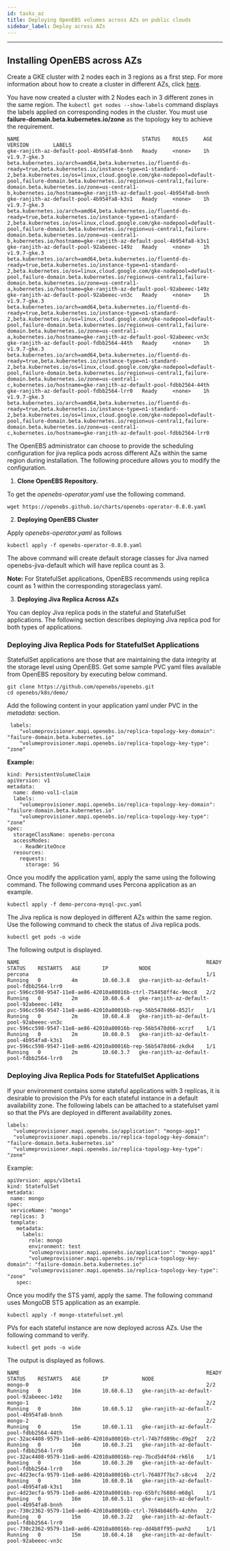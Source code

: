 ```yaml
---
id: tasks_az
title: Deploying OpenEBS volumes across AZs on public clouds
sidebar_label: Deploy across AZs
---
```

------

## Installing OpenEBS across AZs

Create a GKE cluster with 2 nodes each in 3 regions as a first step. For more information about how to create a cluster in different AZs, click [here](https://cloud.google.com/kubernetes-engine/docs/how-to/creating-a-cluster).

You have now created a cluster with 2 Nodes each in 3 different zones in the same region. The `kubectl get nodes --show-labels` command displays the labels applied on corresponding nodes in the cluster. You must use **failure-domain.beta.kubernetes.io/zone** as the topology key to achieve the requirement.

```
NAME                                        STATUS    ROLES     AGE       VERSION        LABELS
gke-ranjith-az-default-pool-4b954fa8-bnnh   Ready     <none>    1h        v1.9.7-gke.3   beta.kubernetes.io/arch=amd64,beta.kubernetes.io/fluentd-ds-ready=true,beta.kubernetes.io/instance-type=n1-standard-2,beta.kubernetes.io/os=linux,cloud.google.com/gke-nodepool=default-pool,failure-domain.beta.kubernetes.io/region=us-central1,failure-domain.beta.kubernetes.io/zone=us-central1-b,kubernetes.io/hostname=gke-ranjith-az-default-pool-4b954fa8-bnnh
gke-ranjith-az-default-pool-4b954fa8-k3s1   Ready     <none>    1h        v1.9.7-gke.3   beta.kubernetes.io/arch=amd64,beta.kubernetes.io/fluentd-ds-ready=true,beta.kubernetes.io/instance-type=n1-standard-2,beta.kubernetes.io/os=linux,cloud.google.com/gke-nodepool=default-pool,failure-domain.beta.kubernetes.io/region=us-central1,failure-domain.beta.kubernetes.io/zone=us-central1-b,kubernetes.io/hostname=gke-ranjith-az-default-pool-4b954fa8-k3s1
gke-ranjith-az-default-pool-92abeeec-149z   Ready     <none>    1h        v1.9.7-gke.3   beta.kubernetes.io/arch=amd64,beta.kubernetes.io/fluentd-ds-ready=true,beta.kubernetes.io/instance-type=n1-standard-2,beta.kubernetes.io/os=linux,cloud.google.com/gke-nodepool=default-pool,failure-domain.beta.kubernetes.io/region=us-central1,failure-domain.beta.kubernetes.io/zone=us-central1-a,kubernetes.io/hostname=gke-ranjith-az-default-pool-92abeeec-149z
gke-ranjith-az-default-pool-92abeeec-vn3c   Ready     <none>    1h        v1.9.7-gke.3   beta.kubernetes.io/arch=amd64,beta.kubernetes.io/fluentd-ds-ready=true,beta.kubernetes.io/instance-type=n1-standard-2,beta.kubernetes.io/os=linux,cloud.google.com/gke-nodepool=default-pool,failure-domain.beta.kubernetes.io/region=us-central1,failure-domain.beta.kubernetes.io/zone=us-central1-a,kubernetes.io/hostname=gke-ranjith-az-default-pool-92abeeec-vn3c
gke-ranjith-az-default-pool-fdbb2564-44th   Ready     <none>    1h        v1.9.7-gke.3   beta.kubernetes.io/arch=amd64,beta.kubernetes.io/fluentd-ds-ready=true,beta.kubernetes.io/instance-type=n1-standard-2,beta.kubernetes.io/os=linux,cloud.google.com/gke-nodepool=default-pool,failure-domain.beta.kubernetes.io/region=us-central1,failure-domain.beta.kubernetes.io/zone=us-central1-c,kubernetes.io/hostname=gke-ranjith-az-default-pool-fdbb2564-44th
gke-ranjith-az-default-pool-fdbb2564-lrr0   Ready     <none>    1h        v1.9.7-gke.3   beta.kubernetes.io/arch=amd64,beta.kubernetes.io/fluentd-ds-ready=true,beta.kubernetes.io/instance-type=n1-standard-2,beta.kubernetes.io/os=linux,cloud.google.com/gke-nodepool=default-pool,failure-domain.beta.kubernetes.io/region=us-central1,failure-domain.beta.kubernetes.io/zone=us-central1-c,kubernetes.io/hostname=gke-ranjith-az-default-pool-fdbb2564-lrr0
```

The OpenEBS administrator can choose to provide the scheduling configuration for jiva replica pods across different AZs within the same region during installation. The following procedure allows you to modify the configuration.

1. **Clone OpenEBS Repository.**

To get the *openebs-operator.yaml* use the following command.

```
wget https://openebs.github.io/charts/openebs-operator-0.8.0.yaml
```

2. **Deploying OpenEBS Cluster**

Apply *openebs-operator.yaml* as follows

```
kubectl apply -f openebs-operator-0.8.0.yaml
```

The above command will create default storage classes for Jiva named openebs-jiva-default which will have replica count as 3.

**Note:** For StatefulSet applications, OpenEBS recommends using replica count as 1 within the corresponding storageclass yaml.

3. **Deploying Jiva Replica Across AZs**

You can deploy Jiva replica pods in the stateful and StatefulSet applications. The following section describes deploying Jiva replica pod for both types of applications.  

### Deploying Jiva Replica Pods for StatefulSet Applications

StatefulSet applications are those that are maintaining the data integrity at the storage level using OpenEBS. Get some sample PVC yaml files available from OpenEBS repository by executing below command.

```
git clone https://github.com/openebs/openebs.git
cd openebs/k8s/demo/
```

Add the following content in your application yaml under PVC in the *metadata:* section.

```
 labels:
    "volumeprovisioner.mapi.openebs.io/replica-topology-key-domain": "failure-domain.beta.kubernetes.io"
    "volumeprovisioner.mapi.openebs.io/replica-topology-key-type": "zone"
```

**Example:**

```
kind: PersistentVolumeClaim
apiVersion: v1
metadata:
  name: demo-vol1-claim
  labels:
    "volumeprovisioner.mapi.openebs.io/replica-topology-key-domain": "failure-domain.beta.kubernetes.io"
    "volumeprovisioner.mapi.openebs.io/replica-topology-key-type": "zone"
spec:
  storageClassName: openebs-percona
  accessModes:
    - ReadWriteOnce
  resources:
    requests:
      storage: 5G
```

Once you modify the application yaml, apply the same using the following command. The following command uses Percona application as an example.

```
kubectl apply -f demo-percona-mysql-pvc.yaml
```

The Jiva replica is now deployed in different AZs within the same region. Use the following command to check the status of Jiva replica pods.

```
kubectl get pods -o wide
```

The following output is displayed.

```
NAME                                                             READY     STATUS    RESTARTS   AGE       IP          NODE
percona                                                          1/1       Running   0          4m        10.60.3.8   gke-ranjith-az-default-pool-fdbb2564-lrr0
pvc-596cc598-9547-11e8-ae86-42010a80016b-ctrl-754458ff4c-9mcc8   2/2       Running   0          2m        10.60.6.4   gke-ranjith-az-default-pool-92abeeec-149z
pvc-596cc598-9547-11e8-ae86-42010a80016b-rep-56b5478d66-852lr    1/1       Running   0          2m        10.60.4.8   gke-ranjith-az-default-pool-92abeeec-vn3c
pvc-596cc598-9547-11e8-ae86-42010a80016b-rep-56b5478d66-xcrzf    1/1       Running   0          2m        10.60.0.5   gke-ranjith-az-default-pool-4b954fa8-k3s1
pvc-596cc598-9547-11e8-ae86-42010a80016b-rep-56b5478d66-zkdk4    1/1       Running   0          2m        10.60.3.7   gke-ranjith-az-default-pool-fdbb2564-lrr0
```

### Deploying Jiva Replica Pods for StatefulSet Applications

If your environment contains some stateful applications with 3 replicas, it is desirable to provision the PVs for each stateful instance in a default availability zone. The following labels can be attached to a statefulset yaml so that the PVs are deployed in different availability zones.

```
labels:
  "volumeprovisioner.mapi.openebs.io/application": "mongo-app1"
  "volumeprovisioner.mapi.openebs.io/replica-topology-key-domain": "failure-domain.beta.kubernetes.io"
  "volumeprovisioner.mapi.openebs.io/replica-topology-key-type": "zone"
```

Example:

```
apiVersion: apps/v1beta1
kind: StatefulSet
metadata:
 name: mongo
spec:
 serviceName: "mongo"
 replicas: 3
 template:
   metadata:
     labels:
       role: mongo
       environment: test
       "volumeprovisioner.mapi.openebs.io/application": "mongo-app1"
       "volumeprovisioner.mapi.openebs.io/replica-topology-key-domain": "failure-domain.beta.kubernetes.io"
       "volumeprovisioner.mapi.openebs.io/replica-topology-key-type": "zone"
   spec:
```

Once you modify the STS yaml, apply the same. The following command uses MongoDB STS application as an example.

```
kubectl apply -f mongo-statefulset.yml
```

PVs for each stateful instance are now deployed across AZs. Use the following command to verify.

```
kubectl get pods -o wide
```

The output is displayed as follows.

```
NAME                                                             READY     STATUS    RESTARTS   AGE       IP           NODE
mongo-0                                                          2/2       Running   0          16m       10.60.6.13   gke-ranjith-az-default-pool-92abeeec-149z
mongo-1                                                          2/2       Running   0          16m       10.60.5.12   gke-ranjith-az-default-pool-4b954fa8-bnnh
mongo-2                                                          2/2       Running   0          15m       10.60.1.11   gke-ranjith-az-default-pool-fdbb2564-44th
pvc-32ac4408-9579-11e8-ae86-42010a80016b-ctrl-74b7fd89bc-d9g2f   2/2       Running   0          16m       10.60.3.21   gke-ranjith-az-default-pool-fdbb2564-lrr0
pvc-32ac4408-9579-11e8-ae86-42010a80016b-rep-7bcd5d4fd4-rk6l6    1/1       Running   0          16m       10.60.3.20   gke-ranjith-az-default-pool-fdbb2564-lrr0
pvc-4d23ecfa-9579-11e8-ae86-42010a80016b-ctrl-76487f7bc7-s8cv4   2/2       Running   0          16m       10.60.0.16   gke-ranjith-az-default-pool-4b954fa8-k3s1
pvc-4d23ecfa-9579-11e8-ae86-42010a80016b-rep-65bfc7688d-m68gl    1/1       Running   0          16m       10.60.5.11   gke-ranjith-az-default-pool-4b954fa8-bnnh
pvc-730c2362-9579-11e8-ae86-42010a80016b-ctrl-7694b846fb-4zhhn   2/2       Running   0          15m       10.60.3.22   gke-ranjith-az-default-pool-fdbb2564-lrr0
pvc-730c2362-9579-11e8-ae86-42010a80016b-rep-dd4b8ff95-pwxh2     1/1       Running   0          15m       10.60.4.18   gke-ranjith-az-default-pool-92abeeec-vn3c
```

<!-- Hotjar Tracking Code for https://docs.openebs.io -->
<script>
   (function(h,o,t,j,a,r){
       h.hj=h.hj||function(){(h.hj.q=h.hj.q||[]).push(arguments)};
       h._hjSettings={hjid:785693,hjsv:6};
       a=o.getElementsByTagName('head')[0];
       r=o.createElement('script');r.async=1;
       r.src=t+h._hjSettings.hjid+j+h._hjSettings.hjsv;
       a.appendChild(r);
   })(window,document,'https://static.hotjar.com/c/hotjar-','.js?sv=');
</script>
